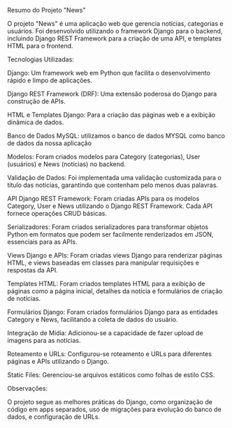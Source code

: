 Resumo do Projeto "News"

O projeto "News" é uma aplicação web que gerencia notícias, categorias e usuários. Foi desenvolvido utilizando o framework Django para o backend, incluindo Django REST Framework para a criação de uma API, e templates HTML para o frontend.

Tecnologias Utilizadas:

Django: Um framework web em Python que facilita o desenvolvimento rápido e limpo de aplicações.

Django REST Framework (DRF): Uma extensão poderosa do Django para construção de APIs.

HTML e Templates Django: Para a criação das páginas web e a exibição dinâmica de dados.

Banco de Dados MySQL: utilizamos o banco de dados MYSQL como banco de dados da nossa aplicação

Modelos: Foram criados modelos para Category (categorias), User (usuários) e News (notícias) no backend.

Validação de Dados: Foi implementada uma validação customizada para o título das notícias, garantindo que contenham pelo menos duas palavras.

API Django REST Framework: Foram criadas APIs para os modelos Category, User e News utilizando o Django REST Framework. Cada API fornece operações CRUD básicas.

Serializadores: Foram criados serializadores para transformar objetos Python em formatos que podem ser facilmente renderizados em JSON, essenciais para as APIs.

Views Django e APIs: Foram criadas views Django para renderizar páginas HTML, e views baseadas em classes para manipular requisições e respostas da API.

Templates HTML: Foram criados templates HTML para a exibição de páginas como a página inicial, detalhes da notícia e formulários de criação de notícias.

Formulários Django: Foram criados formulários Django para as entidades Category e News, facilitando a coleta de dados do usuário.

Integração de Mídia: Adicionou-se a capacidade de fazer upload de imagens para as notícias.

Roteamento e URLs: Configurou-se roteamento e URLs para diferentes páginas e APIs utilizando o Django.

Static Files: Gerenciou-se arquivos estáticos como folhas de estilo CSS.

Observações:

O projeto segue as melhores práticas do Django, como organização de código em apps separados, uso de migrações para evolução do banco de dados, e configuração de URLs.
